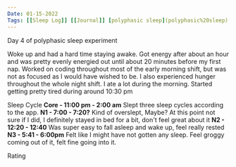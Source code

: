 ```yaml
---
Date: 01-15-2022
Tags: [[Sleep Log]] [[Journal]] [polyphasic sleep](polyphasic%20sleep)
---
```

Day 4 of polyphasic sleep experiment

Woke up and had a hard time staying awake. Got energy after about an hour and was pretty evenly energied out until about 20 minutes before my first nap. Worked on coding throughout most of the early morning shift, but was not as focused as I would have wished to be. I also experienced hunger throughout the whole night shift. 
I ate a lot during the morning.
Started getting pretty tired during around 10:30 pm

Sleep Cycle
	**Core - 11:00 pm - 2:00 am** Slept three sleep cycles according to the app. 
	**N1 - 7:00 - 7:20?** Kind of overslept, Maybe? At this point not sure if I did, I definitely stayed in bed for a bit, don't feel great about it
	**N2 - 12:20 - 12:40** Was super easy to fall asleep and wake up, feel really rested
	**N3 - 5:41 - 6:00pm** Felt like I might have not gotten any sleep. Feel groggy coming out of it, felt fine going into it. 

Rating
